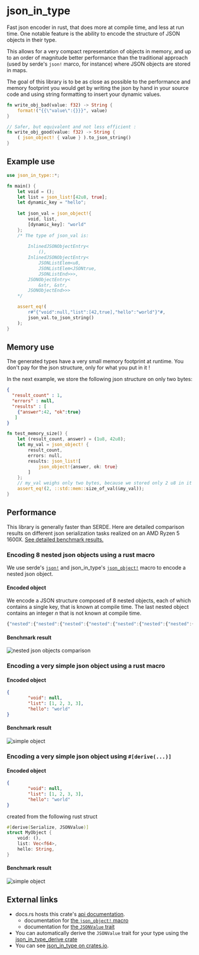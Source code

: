 # json_in_type

Fast json encoder in rust, that does more at compile time, and less at run time.
One notable feature is the ability to encode the structure of JSON objects in their type.

This allows for a very compact representation of objects in memory, and up to an order of magnitude better performance
than the traditional approach (used by serde's `json!` marco, for instance) where JSON objects are stored in maps.

The goal of this library is to be as close as possible to the performance
and memory footprint you would get by writing the json by hand in your source code
and using string formatting to insert your dynamic values.

```rust
fn write_obj_bad(value: f32) -> String { 
    format!("{{\"value\":{}}}", value)
}

// Safer, but equivalent and not less efficient :
fn write_obj_good(value: f32) -> String {
    ( json_object! { value } ).to_json_string()
}
```

## Example use

```rust
use json_in_type::*;

fn main() {
    let void = ();
    let list = json_list![42u8, true];
    let dynamic_key = "hello";
    
    let json_val = json_object!{
        void, list,
        [dynamic_key]: "world"
    };
    /* The type of json_val is:
    
        InlinedJSONObjectEntry<
            (),
        InlinedJSONObjectEntry<
            JSONListElem<u8,
            JSONListElem<JSONtrue,
            JSONListEnd>>>,
        JSONObjectEntry<
            &str, &str,
        JSONObjectEnd>>>
    */

    assert_eq!(
        r#"{"void":null,"list":[42,true],"hello":"world"}"#,
        json_val.to_json_string()
    );
}
```

## Memory use
The generated types have a very small memory footprint at runtime.
You don't pay for the json structure, only for what you put in it !

In the next example, we store the following json structure on only two bytes:
```json
{
  "result_count" : 1,
  "errors" : null,
  "results" : [
    {"answer":42, "ok":true}
   ]
}
```

```rust
fn test_memory_size() {
    let (result_count, answer) = (1u8, 42u8);
    let my_val = json_object! {
        result_count,
        errors: null,
        results: json_list![
            json_object!{answer, ok: true}
        ]
    };
    // my_val weighs only two bytes, because we stored only 2 u8 in it
    assert_eq!(2, ::std::mem::size_of_val(&my_val));
}
```
## Performance

This library is generally faster than SERDE.
Here are detailed comparison results on different json serialization tasks realized on an  AMD Ryzen 5 1600X.
[See detailed benchmark results.](https://lovasoa.github.io/json_in_type/docs/criterion/report/)

### Encoding 8 nested json objects using a rust macro

We use serde's
[`json!`](https://docs.serde.rs/serde_json/macro.json.html)
and json_in_type's
[`json_object!`](https://docs.rs/json_in_type/latest/json_in_type/macro.json_object.html)
macro to encode a nested json object.

#### Encoded object
We encode a JSON structure composed of 8 nested objects, each of 
which contains a single key, that is known at compile time.
The last nested object contains an integer *n* that is not known at compile time.
```js
{"nested":{"nested":{"nested":{"nested":{"nested":{"nested":{"nested":{"nested":{"value":n}}}}}}}}}
```

#### Benchmark result
![nested json objects comparison](https://lovasoa.github.io/json_in_type/docs/criterion/encode%20nested%20objects/report/violin.svg)

### Encoding a very simple json object using a rust macro

#### Encoded object
```json
{
        "void": null,
        "list": [1, 2, 3, 3],
        "hello": "world"
}
```

#### Benchmark result
![simple object](https://lovasoa.github.io/json_in_type/docs/criterion/encode%20simple%20object%20with%20macro/report/violin.svg)

### Encoding a very simple json object using `#[derive(...)]`

#### Encoded object
```json
{
        "void": null,
        "list": [1, 2, 3, 3],
        "hello": "world"
}
```

created from the following rust struct

```rust
#[derive(Serialize, JSONValue)]
struct MyObject {
    void: (),
    list: Vec<f64>,
    hello: String,
}
```

#### Benchmark result
![simple object](https://lovasoa.github.io/json_in_type/docs/criterion/encode%20simple%20object%20with%20derive/report/violin.svg)

## External links

 * docs.rs hosts this crate's [api documentation](https://docs.rs/json_in_type).
    * documentation for [the `json_object!` macro](https://docs.rs/json_in_type/latest/json_in_type/macro.json_object.html)
    * documentation for [the `JSONValue` trait](https://docs.rs/json_in_type/latest/json_in_type/trait.JSONValue.html)
 * You can automatically derive the `JSONValue` trait for your type using the [json_in_type_derive crate](https://docs.rs/json_in_type_derive)
 * You can see [json_in_type on crates.io](https://crates.io/crates/json_in_type).
